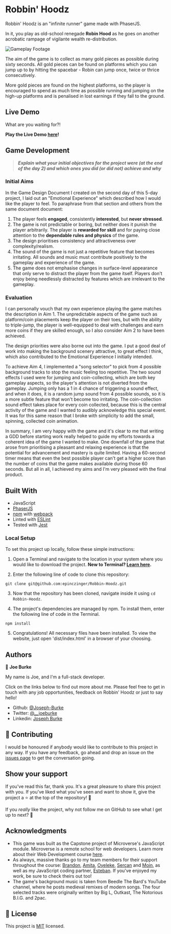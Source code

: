 # Robbin' Hoodz

Robbin' Hoodz is an "infinite runner" game made with PhaserJS.

In it, you play as old-school renegade **Robin Hood** as he goes on another acrobatic rampage of vigilante wealth re-distribution.

![Gameplay Footage](./gameplay.gif)

The aim of the game is to collect as many gold pieces as possible during sixty seconds.
All gold pieces can be found on platforms which you can jump up to by hitting the spacebar - Robin can jump once, twice or thrice consecutively.

More gold pieces are found on the highest platforms, so the player is encouraged to spend as much time as possible running and jumping on the high-up platforms and is penalised in lost earnings if they fall to the ground.

## Live Demo

What are you waiting for?!

**Play the Live Demo [here](https://keen-leakey-c08599.netlify.app/)!**

## Game Development

> **_Explain what your initial objectives for the project were (at the end of the day 2) and which ones you did (or did not) achieve and why_**

### Initial Aims

In the Game Design Document I created on the second day of this 5-day project, I laid out an "Emotional Experience" which described how I would like the player to feel. To paraphrase from that section and others from the same document document:

1. The player feels **engaged**, consistently **interested**, but **never stressed**.
1. The game is not predictable or boring, but neither does it punish the player arbitrarily. The player is **rewarded for skill** and for paying close attention to the **dependable rules and physics** of the game.
1. The design prioritises consistency and attractiveness over complexity/realism.
1. The sound of the game is not just a repetitive feature that becomes irritating. All sounds and music must contribute positively to the gameplay and experience of the game.
1. The game does not emphasise changes in surface-level appearance that only serve to distract the player from the game itself. Players don't enjoy being needlessly distracted by features which are irrelevant to the gameplay.

### Evaluation

I can personally vouch that my own experience playing the game matches the description in Aim 1. The unpredictable aspects of the game such as platform/coin placements keep the player on their toes, but with the ability to triple-jump, the player is well-equipped to deal with challenges and earn more coins if they are skilled enough, so I also consider Aim 2 to have been achieved.

The design priorities were also borne out into the game. I put a good deal of work into making the background scenery attractive, to great effect I think, which also contributed to the Emotional Experience I initially intended.

To achieve Aim 4, I implemented a "song selector" to pick from 4 possible background tracks to stop the music feeling too repetitive. The two sound effects I used were for jumping and coin-collecting, which are both key gameplay aspects, so the player's attention is not diverted from the gameplay. Jumping only has a 1 in 4 chance of triggering a sound effect, and when it does, it is a random jump sound from 4 possible sounds, so it is a more subtle feature that won't become too irritating. The coin-collection sound effect takes place for every coin collected, because this is the central activity of the game and I wanted to audibly acknowledge this special event. It was for this same reason that I broke with simplicity to add the small, spinning, collected coin animation.

In summary, I am very happy with the game and it's clear to me that writing a GDD before starting work really helped to guide my efforts towards a coherent idea of the game I wanted to make. One downfall of the game that arose from prioritising a pleasant and relaxing experience is that the potential for advancement and mastery is quite limited. Having a 60-second timer means that even the best possible player can't get a higher score than the number of coins that the game makes available during those 60 seconds. But all in all, I achieved my aims and I'm very pleased with the final product.

## Built With

- JavaScript
- [PhaserJS](https://phaser.io/)
- [npm](https://www.npmjs.com/) with [webpack](https://webpack.js.org/)
- Linted with [ESLint](https://eslint.org/)
- Tested with [Jest](https://jestjs.io/)

### Local Setup

To set this project up locally, follow these simple instructions:

1. Open a Terminal and navigate to the location in your system where you would like to download the project. **New to Terminal? [Learn here](https://www.freecodecamp.org/news/conquering-the-command-line-f85f5e46c07c/).**

2. Enter the following line of code to clone this repository:

`git clone git@github.com:epinczinger/Robbin-Hoodz.git`

3. Now that the repository has been cloned, navigate inside it using `cd Robbin-Hoodz`.

4. The project's dependencies are managed by npm. To install them, enter the following line of code in the Terminal.

`npm install`

5. Congratulations! All necessary files have been installed. To view the website, just open 'dist/index.html' in a browser of your choosing.

## Authors

👤 **Joe Burke**

My name is Joe, and I'm a full-stack developer. 

Click on the links below to find out more about me. Please feel free to get in touch with any job opportunities, feedback on Robbin' Hoodz or just to say hello!

- Github: [@Joseph-Burke](https://github.com/Joseph-Burke)
- Twitter: [@__joeburke](https://twitter.com/__joeburke)
- Linkedin: [Joseph Burke](https://www.linkedin.com/in/--joeburke/)

## 🤝 Contributing

I would be honoured if anybody would like to contribute to this project in any way. If you have any feedback, go ahead and drop an issue on the [issues page](issues/) to get the conversation going.

## Show your support

If you've read this far, thank you. It's a great pleasure to share this project with you. If you've liked what you've seen and want to show it, give the project a ⭐️ at the top of the repository! 🙏 

If you _really_ like the project, why not follow me on GitHub to see what I get up to next? 🙂

## Acknowledgments

- This game was built as the Capstone project of Microverse's JavaScript module. Microverse is a remote school for web developers. Learn more about their Web Development course [here](https://www.microverse.org/).
- As always, massive thanks go to my team members for their support throughout the course: [Brandon](https://github.com/defoebrand), [Amita](https://github.com/Amita-Roy/), [Oyeleke](https://github.com/Haywhizzz), [Sercan](https://github.com/eypsrcnuygr) and [Moin](https://github.com/moinkhanif), as well as my JavaScript coding partner, [Esteban](https://github.com/epinczinger/). If you've enjoyed my work, be sure to check theirs out too!
- The game's background music is taken from Beedle The Bard's YouTube channel, where he posts medieval remixes of modern songs. The four selected tracks were originally written by Big L, Outkast, The Notorious B.I.G. and 2pac.

## 📝 License

This project is [MIT](lic.url) licensed.
